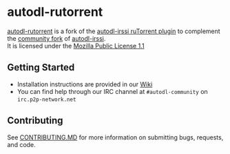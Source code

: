 # autodl-rutorrent

[autodl-rutorrent](https://github.com/autodl-community/autodl-rutorrent) is a fork of the [autodl-irssi ruTorrent plugin](https://code.google.com/p/rutorrent/wiki/PluginAutodlirssi) to complement the [community fork](https://github.com/autodl-community/autodl-irssi) of [autodl-irssi](http://sourceforge.net/projects/autodl-irssi/).  
It is licensed under the [Mozilla Public License 1.1](https://www.mozilla.org/MPL/1.1/)

## Getting Started

* Installation instructions are provided in our [Wiki](https://github.com/autodl-community/autodl-rutorrent/wiki)
* You can find help through our IRC channel at ``#autodl-community`` on ``irc.p2p-network.net``

## Contributing

See [CONTRIBUTING.MD](CONTRIBUTING.MD) for more information on submitting bugs, requests, and code.